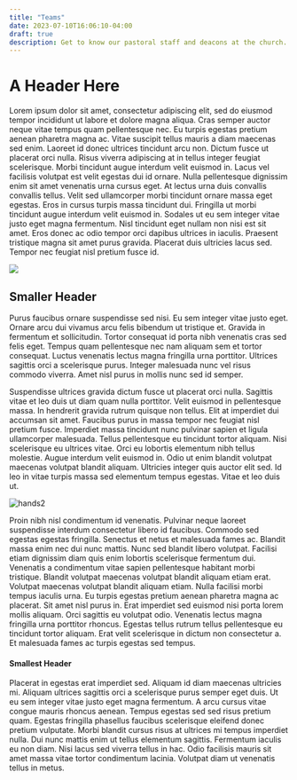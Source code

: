 ```yaml
---
title: "Teams"
date: 2023-07-10T16:06:10-04:00
draft: true
description: Get to know our pastoral staff and deacons at the church.
---
```


# A Header Here

Lorem ipsum dolor sit amet, consectetur adipiscing elit, sed do eiusmod tempor incididunt ut labore et dolore magna aliqua. Cras semper auctor neque vitae tempus quam pellentesque nec. Eu turpis egestas pretium aenean pharetra magna ac. Vitae suscipit tellus mauris a diam maecenas sed enim. Laoreet id donec ultrices tincidunt arcu non. Dictum fusce ut placerat orci nulla. Risus viverra adipiscing at in tellus integer feugiat scelerisque. Morbi tincidunt augue interdum velit euismod in. Lacus vel facilisis volutpat est velit egestas dui id ornare. Nulla pellentesque dignissim enim sit amet venenatis urna cursus eget. At lectus urna duis convallis convallis tellus. Velit sed ullamcorper morbi tincidunt ornare massa eget egestas. Eros in cursus turpis massa tincidunt dui. Fringilla ut morbi tincidunt augue interdum velit euismod in. Sodales ut eu sem integer vitae justo eget magna fermentum. Nisl tincidunt eget nullam non nisi est sit amet. Eros donec ac odio tempor orci dapibus ultrices in iaculis. Praesent tristique magna sit amet purus gravida. Placerat duis ultricies lacus sed. Tempor nec feugiat nisl pretium fusce id.

<img src="/images/hands.jpg"></img>

## Smaller Header

Purus faucibus ornare suspendisse sed nisi. Eu sem integer vitae justo eget. Ornare arcu dui vivamus arcu felis bibendum ut tristique et. Gravida in fermentum et sollicitudin. Tortor consequat id porta nibh venenatis cras sed felis eget. Tempus quam pellentesque nec nam aliquam sem et tortor consequat. Luctus venenatis lectus magna fringilla urna porttitor. Ultrices sagittis orci a scelerisque purus. Integer malesuada nunc vel risus commodo viverra. Amet nisl purus in mollis nunc sed id semper.

Suspendisse ultrices gravida dictum fusce ut placerat orci nulla. Sagittis vitae et leo duis ut diam quam nulla porttitor. Velit euismod in pellentesque massa. In hendrerit gravida rutrum quisque non tellus. Elit at imperdiet dui accumsan sit amet. Faucibus purus in massa tempor nec feugiat nisl pretium fusce. Imperdiet massa tincidunt nunc pulvinar sapien et ligula ullamcorper malesuada. Tellus pellentesque eu tincidunt tortor aliquam. Nisi scelerisque eu ultrices vitae. Orci eu lobortis elementum nibh tellus molestie. Augue interdum velit euismod in. Odio ut enim blandit volutpat maecenas volutpat blandit aliquam. Ultricies integer quis auctor elit sed. Id leo in vitae turpis massa sed elementum tempus egestas. Vitae et leo duis ut.

![hands2](/images/hands2.jpg) 

Proin nibh nisl condimentum id venenatis. Pulvinar neque laoreet suspendisse interdum consectetur libero id faucibus. Commodo sed egestas egestas fringilla. Senectus et netus et malesuada fames ac. Blandit massa enim nec dui nunc mattis. Nunc sed blandit libero volutpat. Facilisi etiam dignissim diam quis enim lobortis scelerisque fermentum dui. Venenatis a condimentum vitae sapien pellentesque habitant morbi tristique. Blandit volutpat maecenas volutpat blandit aliquam etiam erat. Volutpat maecenas volutpat blandit aliquam etiam. Nulla facilisi morbi tempus iaculis urna. Eu turpis egestas pretium aenean pharetra magna ac placerat. Sit amet nisl purus in. Erat imperdiet sed euismod nisi porta lorem mollis aliquam. Orci sagittis eu volutpat odio. Venenatis lectus magna fringilla urna porttitor rhoncus. Egestas tellus rutrum tellus pellentesque eu tincidunt tortor aliquam. Erat velit scelerisque in dictum non consectetur a. Et malesuada fames ac turpis egestas sed tempus.

#### Smallest Header

Placerat in egestas erat imperdiet sed. Aliquam id diam maecenas ultricies mi. Aliquam ultrices sagittis orci a scelerisque purus semper eget duis. Ut eu sem integer vitae justo eget magna fermentum. A arcu cursus vitae congue mauris rhoncus aenean. Tempus egestas sed sed risus pretium quam. Egestas fringilla phasellus faucibus scelerisque eleifend donec pretium vulputate. Morbi blandit cursus risus at ultrices mi tempus imperdiet nulla. Dui nunc mattis enim ut tellus elementum sagittis. Fermentum iaculis eu non diam. Nisi lacus sed viverra tellus in hac. Odio facilisis mauris sit amet massa vitae tortor condimentum lacinia. Volutpat diam ut venenatis tellus in metus.

